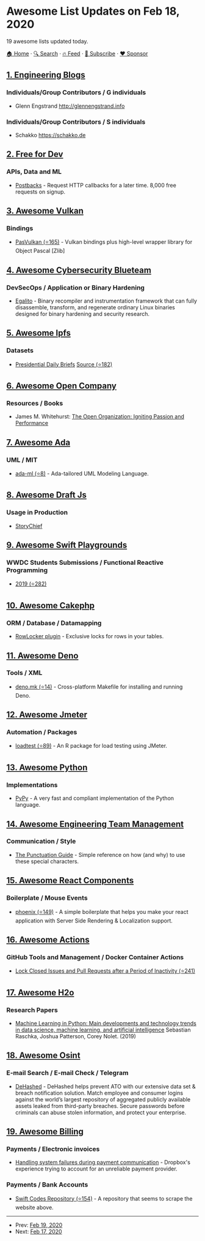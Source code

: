 # Awesome List Updates on Feb 18, 2020

19 awesome lists updated today.

[🏠 Home](/README.md) · [🔍 Search](https://www.trackawesomelist.com/search/) · [🔥 Feed](https://www.trackawesomelist.com/rss.xml) · [📮 Subscribe](https://trackawesomelist.us17.list-manage.com/subscribe?u=d2f0117aa829c83a63ec63c2f&id=36a103854c) · [❤️  Sponsor](https://github.com/sponsors/theowenyoung)



## [1. Engineering Blogs](/content/kilimchoi/engineering-blogs/README.md)

### Individuals/Group Contributors / G individuals

*   Glenn Engstrand <http://glennengstrand.info>

### Individuals/Group Contributors / S individuals

*   Schakko <https://schakko.de>

## [2. Free for Dev](/content/ripienaar/free-for-dev/README.md)

### APIs, Data and ML

*   [Postbacks](https://postbacks.io/) - Request HTTP callbacks for a later time. 8,000 free requests on signup.

## [3. Awesome Vulkan](/content/vinjn/awesome-vulkan/README.md)

### Bindings

*   [PasVulkan (⭐165)](https://github.com/BeRo1985/pasvulkan) - Vulkan bindings plus high-level wrapper library for Object Pascal \[Zlib]

## [4. Awesome Cybersecurity Blueteam](/content/fabacab/awesome-cybersecurity-blueteam/README.md)

### DevSecOps / Application or Binary Hardening

*   [Egalito](https://egalito.org/) - Binary recompiler and instrumentation framework that can fully disassemble, transform, and regenerate ordinary Linux binaries designed for binary hardening and security research.

## [5. Awesome Ipfs](/content/ipfs/awesome-ipfs/README.md)

### Datasets

*   [Presidential Daily Briefs](https://ipfs.io/ipfs/Qme6epvZDj3vzHcFKdF1nZhbixjw8Bn4imGcKnbUyBJL89)  [Source (⭐182)](https://github.com/ipfs/archives/issues/23)

## [6. Awesome Open Company](/content/opencompany/awesome-open-company/README.md)

### Resources / Books

*   James M. Whitehurst: [The Open Organization: Igniting Passion and Performance](https://www.redhat.com/en/explore/the-open-organization-book)

## [7. Awesome Ada](/content/ohenley/awesome-ada/README.md)

### UML / MIT

*   [ada-ml (⭐8)](https://github.com/rocher/AdaML) - Ada-tailored UML Modeling Language.

## [8. Awesome Draft Js](/content/nikgraf/awesome-draft-js/README.md)

### Usage in Production

*   [StoryChief](https://www.storychief.io/)

## [9. Awesome Swift Playgrounds](/content/uraimo/Awesome-Swift-Playgrounds/README.md)

### WWDC Students Submissions / Functional Reactive Programming

*   [2019 (⭐282)](https://github.com/wwdc/2019)

## [10. Awesome Cakephp](/content/FriendsOfCake/awesome-cakephp/README.md)

### ORM / Database / Datamapping

*   [RowLocker plugin](https://github.com/lorenzo/row-locker) - Exclusive locks for rows in your tables.

## [11. Awesome Deno](/content/denolib/awesome-deno/README.md)

### Tools / XML

*   [deno.mk (⭐14)](https://github.com/MarkTiedemann/deno.mk) - Cross-platform Makefile for installing and running Deno.

## [12. Awesome Jmeter](/content/aliesbelik/awesome-jmeter/README.md)

### Automation / Packages

*   [loadtest (⭐89)](https://github.com/tmobile/loadtest) - An R package for load testing using JMeter.

## [13. Awesome Python](/content/vinta/awesome-python/README.md)

### Implementations

*   [PyPy](https://foss.heptapod.net/pypy/pypy) - A very fast and compliant implementation of the Python language.

## [14. Awesome Engineering Team Management](/content/kdeldycke/awesome-engineering-team-management/README.md)

### Communication / Style

*   [The Punctuation Guide](https://www.thepunctuationguide.com) - Simple reference on how (and why) to use these special characters.

## [15. Awesome React Components](/content/brillout/awesome-react-components/README.md)

### Boilerplate / Mouse Events

*   [phoenix (⭐149)](https://github.com/Sazito/phoenix) - A simple boilerplate that helps you make your react application with Server Side Rendering & Localization support.

## [16. Awesome Actions](/content/sdras/awesome-actions/README.md)

### GitHub Tools and Management / Docker Container Actions

*   [Lock Closed Issues and Pull Requests after a Period of Inactivity (⭐241)](https://github.com/dessant/lock-threads)

## [17. Awesome H2o](/content/h2oai/awesome-h2o/README.md)

### Research Papers

*   [Machine Learning in Python: Main developments and technology trends in data science, machine learning, and artificial intelligence](https://arxiv.org/abs/2002.04803) Sebastian Raschka, Joshua Patterson, Corey Nolet. (2019)

## [18. Awesome Osint](/content/jivoi/awesome-osint/README.md)

### E-mail Search / E-mail Check / Telegram

*   [DeHashed](https://dehashed.com/) - DeHashed helps prevent ATO with our extensive data set & breach notification solution. Match employee and consumer logins against the world’s largest repository of aggregated publicly available assets leaked from third-party breaches. Secure passwords before criminals can abuse stolen information, and protect your enterprise.

## [19. Awesome Billing](/content/kdeldycke/awesome-billing/README.md)

### Payments / Electronic invoices

*   [Handling system failures during payment communication](https://blogs.dropbox.com/tech/2017/09/handling-system-failures-during-payment-communication/) - Dropbox's experience trying to account for an unreliable payment provider.

### Payments / Bank Accounts

*   [Swift Codes Repository (⭐154)](https://github.com/PeterNotenboom/SwiftCodes) - A repository that seems to scrape the website above.

---

- Prev: [Feb 19, 2020](/content/2020/02/19/README.md)
- Next: [Feb 17, 2020](/content/2020/02/17/README.md)